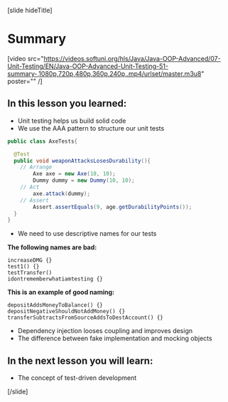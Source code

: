 [slide hideTitle]

# Summary

[video src="https://videos.softuni.org/hls/Java/Java-OOP-Advanced/07-Unit-Testing/EN/Java-OOP-Advanced-Unit-Testing-51-summary-,1080p,720p,480p,360p,240p,.mp4/urlset/master.m3u8" poster="" /]

## In this lesson you learned:

- Unit testing helps us build solid code
- We use the AAA pattern to structure our unit tests

```java
public class AxeTests{

  @Test
  public void weaponAttacksLosesDurability(){
    // Arrange
        Axe axe = new Axe(10, 10);
        Dummy dummy = new Dummy(10, 10);
    // Act
        axe.attack(dummy);
    // Assert
        Assert.assertEquals(9, age.getDurabilityPoints());
  }
}
```

- We need to use descriptive names for our tests

**The following names are bad:**
```
increaseDMG {}
test1() {}
testTransfer()
idontrememberwhatiamtesting {}
```

**This is an example of good naming:**
```
depositAddsMoneyToBalance() {}
depositNegativeShouldNotAddMoney() {}
transferSubtractsFromSourceAddsToDestAccount() {}
```

- Dependency injection looses coupling and improves design 
- The difference between fake implementation and mocking objects

## In the next lesson you will learn:

- The concept of test-driven development

[/slide]
